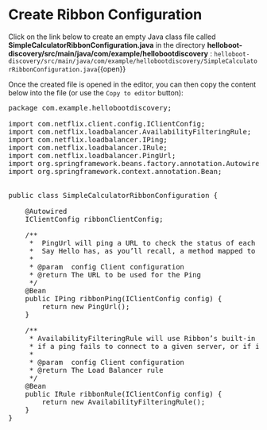 # Create Ribbon Configuration 

Click on the link below to create an empty Java class file called **SimpleCalculatorRibbonConfiguration.java** in the directory **helloboot-discovery/src/main/java/com/example/hellobootdiscovery** : ``helloboot-discovery/src/main/java/com/example/hellobootdiscovery/SimpleCalculatorRibbonConfiguration.java``{{open}}

Once the created file is opened in the editor, you can then copy the content below into the file (or use the `Copy to editor` button):

<pre class="file" data-filename="helloboot-discovery/src/main/java/com/example/hellobootdiscovery/SimpleCalculatorRibbonConfiguration.java" data-target="replace">
package com.example.hellobootdiscovery;

import com.netflix.client.config.IClientConfig;
import com.netflix.loadbalancer.AvailabilityFilteringRule;
import com.netflix.loadbalancer.IPing;
import com.netflix.loadbalancer.IRule;
import com.netflix.loadbalancer.PingUrl;
import org.springframework.beans.factory.annotation.Autowired;
import org.springframework.context.annotation.Bean;


public class SimpleCalculatorRibbonConfiguration {

    @Autowired
    IClientConfig ribbonClientConfig;

    /**
     *  PingUrl will ping a URL to check the status of each server.
     *  Say Hello has, as you’ll recall, a method mapped to the /path; that means that Ribbon will get an HTTP 200 response when it pings a running Backend Server
     *
     * @param  config Client configuration
     * @return The URL to be used for the Ping
     */
    @Bean
    public IPing ribbonPing(IClientConfig config) {
        return new PingUrl();
    }

    /**
     * AvailabilityFilteringRule will use Ribbon’s built-in circuit breaker functionality to filter out any servers in an “open-circuit” state:
     * if a ping fails to connect to a given server, or if it gets a read failure for the server, Ribbon will consider that server “dead” until it begins to respond normally.
     *
     * @param  config Client configuration
     * @return The Load Balancer rule
     */
    @Bean
    public IRule ribbonRule(IClientConfig config) {
        return new AvailabilityFilteringRule();
    }
}
</pre>
